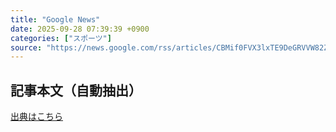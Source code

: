 ```yaml
---
title: "Google News"
date: 2025-09-28 07:39:39 +0900
categories: ["スポーツ"]
source: "https://news.google.com/rss/articles/CBMif0FVX3lxTE9DeGRVVW82ZFpiNFRDNTd6LVJhRXdzV1dwcWc3VzQ0LUhSS1ozM3EySmRiZ0VlWXhZSG9pVzBMdl9tUGVJaVhDZVVjRlMwNFRUSWpXUVczTk1qT3Rlc25qOWluX3FPblpqbE9UOUNzRDJjdDhlc0Rrc1o1aDFMMGs?oc=5"
---
```


## 記事本文（自動抽出）
<body class="y0K44d EA71Tc" id="readabilityBody"></body>

[出典はこちら](https://news.google.com/rss/articles/CBMif0FVX3lxTE9DeGRVVW82ZFpiNFRDNTd6LVJhRXdzV1dwcWc3VzQ0LUhSS1ozM3EySmRiZ0VlWXhZSG9pVzBMdl9tUGVJaVhDZVVjRlMwNFRUSWpXUVczTk1qT3Rlc25qOWluX3FPblpqbE9UOUNzRDJjdDhlc0Rrc1o1aDFMMGs?oc=5)
